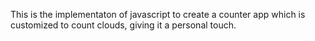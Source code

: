 This is the implementaton of javascript to create a counter app which is customized to count clouds, giving it a personal touch.
